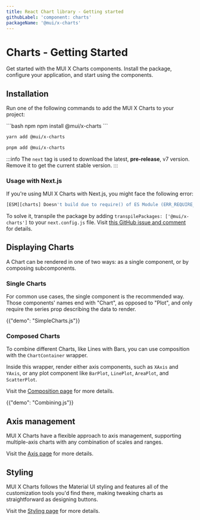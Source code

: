 ```yaml
---
title: React Chart library - Getting started
githubLabel: 'component: charts'
packageName: '@mui/x-charts'
---
```


# Charts - Getting Started

<p class="description">Get started with the MUI X Charts components. Install the package, configure your application, and start using the components.</p>

## Installation

Run one of the following commands to add the MUI X Charts to your project:

<codeblock storageKey="package-manager">
```bash npm
npm install @mui/x-charts
```

```bash yarn
yarn add @mui/x-charts
```

```bash pnpm
pnpm add @mui/x-charts
```

</codeblock>

:::info
The `next` tag is used to download the latest, **pre-release**, v7 version.
Remove it to get the current stable version.
:::

### Usage with Next.js

If you're using MUI X Charts with Next.js, you might face the following error:

```bash
[ESM][charts] Doesn't build due to require() of ES Module (ERR_REQUIRE_ESM)
```

To solve it, transpile the package by adding `transpilePackages: ['@mui/x-charts']` to your `next.config.js` file.
Visit [this GitHub issue and comment](https://github.com/mui/mui-x/issues/9826#issuecomment-1658333978) for details.

## Displaying Charts

A Chart can be rendered in one of two ways: as a single component, or by composing subcomponents.

### Single Charts

For common use cases, the single component is the recommended way.
Those components' names end with "Chart", as opposed to "Plot", and only require the series prop describing the data to render.

{{"demo": "SimpleCharts.js"}}

### Composed Charts

To combine different Charts, like Lines with Bars, you can use composition with the `ChartContainer` wrapper.

Inside this wrapper, render either axis components, such as `XAxis` and `YAxis`, or any plot component like `BarPlot`, `LinePlot`, `AreaPlot`, and `ScatterPlot`.

Visit the [Composition page](/x/react-charts/composition/) for more details.

{{"demo": "Combining.js"}}

## Axis management

MUI X Charts have a flexible approach to axis management, supporting multiple-axis charts with any combination of scales and ranges.

Visit the [Axis page](/x/react-charts/axis/) for more details.

## Styling

MUI X Charts follows the Material UI styling and features all of the customization tools you'd find there, making tweaking charts as straightforward as designing buttons.

Visit the [Styling page](/x/react-charts/styling/) for more details.
